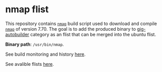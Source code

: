 # nmap flist

This repository contains [`nmap`](https://nmap.org/) build script used to download and compile [`nmap`](https://nmap.org/) of version 7.70.
The goal is to add the produced binary to [gig-autobuilder](https://hub.gig.tech/gig-autobuilder/) category as an flist that can be merged into the ubuntu flist.

**Binary path**: `/usr/bin/nmap`.

See build monitoring and history [here](https://build.gig.tech/).

See avalible flists [here](https://hub.gig.tech/gig-autobuilder/).